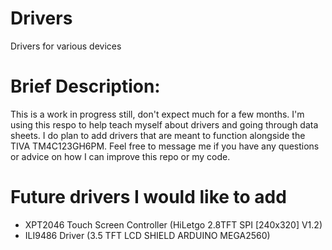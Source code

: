 # Drivers
Drivers for various devices

# Brief Description:
This is a work in progress still, don't expect much for a few months.
I'm using this respo to help teach myself about drivers and going through data sheets. I do plan to add
drivers that are meant to function alongside the TIVA TM4C123GH6PM. Feel free to message me if you have
any questions or advice on how I can improve this repo or my code.


# Future drivers I would like to add
  - XPT2046 Touch Screen Controller (HiLetgo 2.8TFT SPI [240x320] V1.2)
  - ILI9486 Driver (3.5 TFT LCD SHIELD ARDUINO MEGA2560)

